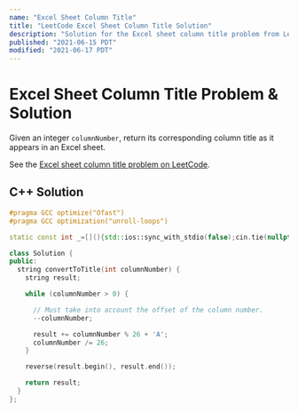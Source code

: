 ```yaml
---
name: "Excel Sheet Column Title"
title: "LeetCode Excel Sheet Column Title Solution"
description: "Solution for the Excel sheet column title problem from LeetCode."
published: "2021-06-15 PDT"
modified: "2021-06-17 PDT"
---
```


# Excel Sheet Column Title Problem & Solution

Given an integer `columnNumber`, return its corresponding column title as it appears in an Excel sheet.

See the [Excel sheet column title problem on LeetCode](https://leetcode.com/problems/excel-sheet-column-title).

## C++ Solution

```cpp
#pragma GCC optimize("Ofast")
#pragma GCC optimization("unroll-loops")

static const int _=[](){std::ios::sync_with_stdio(false);cin.tie(nullptr);cout.tie(nullptr);return 0;}();

class Solution {
public:
  string convertToTitle(int columnNumber) {
    string result;

    while (columnNumber > 0) {

      // Must take into account the offset of the column number.
      --columnNumber;

      result += columnNumber % 26 + 'A';
      columnNumber /= 26;
    }

    reverse(result.begin(), result.end());

    return result;
  }
};
```

